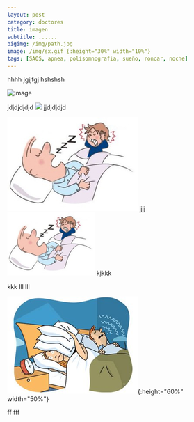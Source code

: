 ```yaml
---
layout: post
category: doctores
title: imagen
subtitle: ......
bigimg: /img/path.jpg
image: /img/sx.gif {:height="30%" width="10%"}
tags: [SAOS, apnea, polisomnografia, sueño, roncar, noche]
---
```


hhhh
jgjjfgj
hshshsh



![image](/img/path.jpg)


jdjdjdjdjd
<img src="/img/path.jpg" width="40%">
jjdjdjdjd

![roncar](/img/roncar.jpg)
jjjj
<img src="/img/roncar.jpg" width="40%">
kjkkk

kkk
lll
lll

![test image size](/img/roncar2.jpg){:height="60%" width="50%"}

ff
fff
